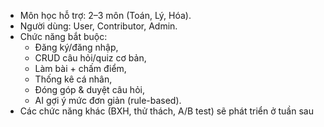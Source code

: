 - Môn học hỗ trợ: 2–3 môn (Toán, Lý, Hóa).
- Người dùng: User, Contributor, Admin.
- Chức năng bắt buộc:
  - Đăng ký/đăng nhập,
  - CRUD câu hỏi/quiz cơ bản,
  - Làm bài + chấm điểm,
  - Thống kê cá nhân,
  - Đóng góp & duyệt câu hỏi,
  - AI gợi ý mức đơn giản (rule-based).
- Các chức năng khác (BXH, thử thách, A/B test) sẽ phát triển ở tuần sau